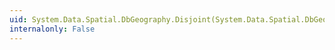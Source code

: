 ```yaml
---
uid: System.Data.Spatial.DbGeography.Disjoint(System.Data.Spatial.DbGeography)
internalonly: False
---
```

